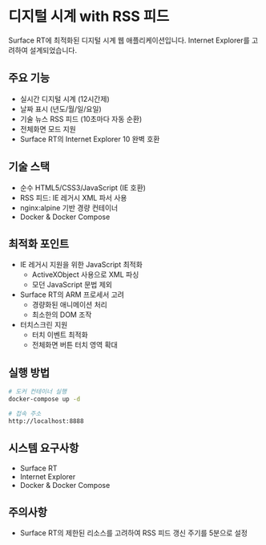 # 디지털 시계 with RSS 피드

Surface RT에 최적화된 디지털 시계 웹 애플리케이션입니다. Internet Explorer를 고려하여 설계되었습니다.

## 주요 기능

- 실시간 디지털 시계 (12시간제)
- 날짜 표시 (년도/월/일/요일)
- 기술 뉴스 RSS 피드 (10초마다 자동 순환)
- 전체화면 모드 지원
- Surface RT의 Internet Explorer 10 완벽 호환

## 기술 스택

- 순수 HTML5/CSS3/JavaScript (IE 호환)
- RSS 피드: IE 레거시 XML 파서 사용
- nginx:alpine 기반 경량 컨테이너
- Docker & Docker Compose

## 최적화 포인트

- IE 레거시 지원을 위한 JavaScript 최적화
  - ActiveXObject 사용으로 XML 파싱
  - 모던 JavaScript 문법 제외
- Surface RT의 ARM 프로세서 고려
  - 경량화된 애니메이션 처리
  - 최소한의 DOM 조작
- 터치스크린 지원
  - 터치 이벤트 최적화
  - 전체화면 버튼 터치 영역 확대

## 실행 방법

```bash
# 도커 컨테이너 실행
docker-compose up -d

# 접속 주소
http://localhost:8888
```

## 시스템 요구사항

- Surface RT
- Internet Explorer
- Docker & Docker Compose

## 주의사항

- Surface RT의 제한된 리소스를 고려하여 RSS 피드 갱신 주기를 5분으로 설정
